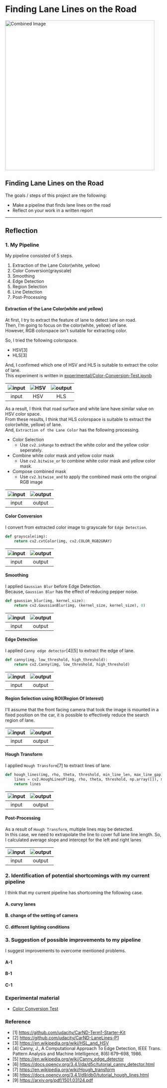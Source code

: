 # **Finding Lane Lines on the Road** 

<img src="examples/laneLines_thirdPass.jpg" width="480" alt="Combined Image" />

## **Finding Lane Lines on the Road**

The goals / steps of this project are the following:
* Make a pipeline that finds lane lines on the road
* Reflect on your work in a written report

---

## Reflection

### 1. My Pipeline

My pipeline consisted of 5 steps.  

1. Extraction of the Lane Color(white, yellow)
1. Color Conversion(grayscale)
1. Smoothing
1. Edge Detection
1. Region Selection
1. Line Detection
1. Post-Processing

#### Extraction of the Lane Color(white and yellow)
At first, I try to extract the feature of lane to detect lane on road.  
Then, I'm going to focus on the color(white, yellow) of lane.  
However, RGB colorspace isn't suitable for extracting color.  

So, I tried the following colorspace.  

- HSV[3]
- HLS[3]

And, I confirmed which one of HSV and HLS is suitable to extract the color of lane.  
This experiment is written in [experimental/Color-Conversion-Test.ipynb](https://github.com/atinfinity/CarND-LaneLines-P1/blob/master/experimental/Color-Conversion-Test.ipynb)

| ![input](images/solidYellowLeft.jpg)| ![HSV](images/hsv.png)| ![output](images/hls.png)|
|:--:|:--:|:--:|
| input | HSV | HLS |

As a result, I think that road surface and white lane have similar value on HSV color space.  
From these results, I think that HLS colorspace is suitable to extract the color(white, yellow) of lane.  
And, `Extraction of the Lane Color` has the following processing.

- Color Selection
  - Use `cv2.inRange` to extract the white color and the yellow color seperately.
- Combine white color mask and yellow color mask
  - Use `cv2.bitwise_or` to combine white color mask and yellow color mask.
- Compose combined mask
  - Use `cv2.bitwise_and` to apply the combined mask onto the original RGB image

| ![input](images/solidWhiteRight.jpg)| ![output](images/white_yellow.png)|
|:--:|:--:|
| input | output |

#### Color Conversion
I convert from extracted color image to grayscale for `Edge Detection`.  

```python
def grayscale(img):
    return cv2.cvtColor(img, cv2.COLOR_RGB2GRAY)
```

| ![input](images/white_yellow.png)| ![output](images/gray.png)|
|:--:|:--:|
| input | output |

#### Smoothing
I applied `Gaussian Blur` before Edge Detection.  
Because, `Gaussian Blur` has the effect of reducing pepper noise.

```python
def gaussian_blur(img, kernel_size):
    return cv2.GaussianBlur(img, (kernel_size, kernel_size), 0)
```

| ![input](images/gray.png)| ![output](images/blur_gray.png)|
|:--:|:--:|
| input | output |

#### Edge Detection
I applied `Canny edge detector`[4][5] to extract the edge of lane.

```python
def canny(img, low_threshold, high_threshold):
    return cv2.Canny(img, low_threshold, high_threshold)
```

| ![input](images/blur_gray.png)| ![output](images/edges.png)|
|:--:|:--:|
| input | output |

#### Region Selection using ROI(Region Of Interest)
I'll assume that the front facing camera that took the image is mounted in a fixed position on the car, it is possible to effectively reduce the search region of lane.

| ![input](images/edges.png)| ![output](images/masked_edges.png)|
|:--:|:--:|
| input | output |

#### Hough Transform
I applied `Hough Transform`[7] to extract lines of lane.

```python
def hough_lines(img, rho, theta, threshold, min_line_len, max_line_gap):
    lines = cv2.HoughLinesP(img, rho, theta, threshold, np.array([]), minLineLength=min_line_len, maxLineGap=max_line_gap)
    return lines
```

| ![input](images/masked_edges.png)| ![output](images/line_image.png)|
|:--:|:--:|
| input | output |

#### Post-Processing
As a result of `Hough Transform`, multiple lines may be detected.    
In this case, we need to extrapolate the line to cover full lane line length.
So, I calculated average slope and intercept for the left and right lanes

| ![input](images/line_image.png)| ![output](images/final_result.png)|
|:--:|:--:|
| input | output |

### 2. Identification of potential shortcomings with my current pipeline

I think that my current pipeline has shortcoming the following case.

#### A. curvy lanes
#### B. change of the setting of camera
#### C. different lighting conditions

### 3. Suggestion of possible improvements to my pipeline
I suggest improvements to overcome mentioned problems.

#### A-1
#### B-1
#### C-1

### Experimental material
- [Color Conversion Test](https://github.com/atinfinity/CarND-LaneLines-P1/blob/master/experimental/Color-Conversion-Test.ipynb)

### Reference
- [1] <https://github.com/udacity/CarND-Term1-Starter-Kit>
- [2] <https://github.com/udacity/CarND-LaneLines-P1>
- [3] <https://en.wikipedia.org/wiki/HSL_and_HSV>
- [4] Canny, J., A Computational Approach To Edge Detection, IEEE Trans. Pattern Analysis and Machine Intelligence, 8(6):679–698, 1986.
- [5] <https://en.wikipedia.org/wiki/Canny_edge_detector>
- [6] <https://docs.opencv.org/3.4.1/da/d5c/tutorial_canny_detector.html>
- [7] <https://en.wikipedia.org/wiki/Hough_transform>
- [8] <https://docs.opencv.org/3.4.1/d9/db0/tutorial_hough_lines.html>
- [9] <https://arxiv.org/pdf/1501.03124.pdf>
